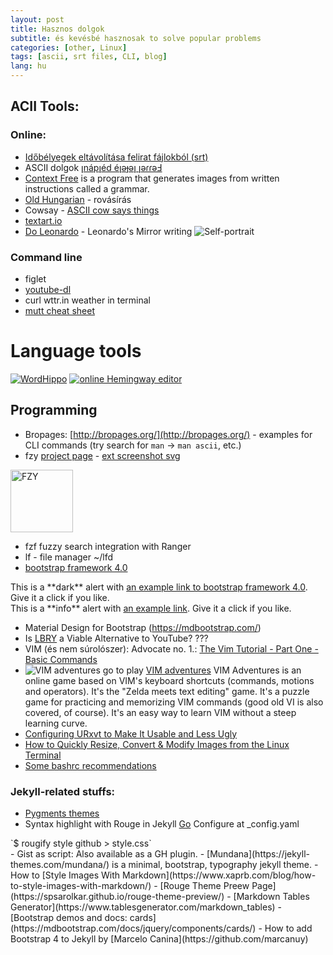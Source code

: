 ```yaml
---
layout: post
title: Hasznos dolgok 
subtitle: és kevésbé hasznosak to solve popular problems
categories: [other, Linux]
tags: [ascii, srt files, CLI, blog]
lang: hu
---
```


## ACII Tools:
### Online:
 - [Időbélyegek eltávolítása felirat fájlokból (srt)](https://anatolt.ru/t/del-timestamp-srt.html)
 - ASCII dolgok [ןnápןéd éןǝɟǝן ןǝɾɾǝℲ](https://yaytext.com/upside-down/)
 - [Context Free](https://www.contextfreeart.org/) is a program that generates images from written instructions called a grammar. 
 - [Old Hungarian](https://oldhungarian.eu/index_en.html) - rovásírás 
 - Cowsay - [ASCII cow says things](https://textart.io/cowsay#)
 - [textart.io](https://textart.io/)
 - [Do Leonardo](https://www.mos.org/leonardo/actities/mirror-writing) - Leonardo's Mirror writing ![Self-portrait](https://upload.wikimedia.org/wikipedia/commons/b/ba/Leonardo_self.jpg#thumbnail2)

### Command line
 - figlet
 - [youtube-dl](/2020-02-04-youtube-dl)
 - curl wttr.in weather in terminal
 - [mutt cheat sheet](http://sheet.shiar.nl/mutt)


# Language tools

[![WordHippo](/bj-blog/img/20-01-09/wordhippo.jpg "Thesaurus and word tools")](https://www.wordhippo.com/)
[![online Hemingway editor](/bj-blog/img/20-01-09/hemingway-editor.jpg "Grammar and style checker")](http://www.hemingwayapp.com/)

## Programming 
 - Bropages: [http://bropages.org/](http://bropages.org/) - examples for CLI commands (try search for `man` -> `man ascii`, etc.)
 - fzy [project page](https://github.com/jhawthorn/fzy) - [ext screenshot svg](https://camo.githubusercontent.com/c4ead41cc064b16240a2b6292c197ca45fe34342/687474703a2f2f692e68617774682e63612f752f667a795f616e696d617465645f64656d6f2e737667) 

 <!--![gif](/bj-blog/img/20-01-09/fzy.gif)-->

 <img src="/bj-blog/img/20-01-09/fzy.gif" alt="FZY"
	title="Fuzzy search with fzy" width="100" />

 - fzf fuzzy search integration with Ranger
 - lf - file manager ~/lfd
 - [bootstrap framework 4.0](https://getbootstrap.com/docs/4.0/getting-started/introduction/)
 <div class="alert alert-dark" role="alert">
  This is a **dark** alert with <a href="https://getbootstrap.com/docs/4.0/components/alerts/" class="alert-link">an example link to bootstrap framework 4.0</a>. Give it a click if you like.
</div>
<div class="alert alert-info" role="alert"><i class="fa fa-exclamation-circle"></i>
  This is a **info** alert with <a href="https://getbootstrap.com/docs/4.0/components/alerts/" class="alert-link">an example link</a>. Give it a click if you like.
</div>
 
 - Material Design for Bootstrap (https://mdbootstrap.com/)
 - Is [LBRY](https://youtu.be/Zf4ap52dJVI) a Viable Alternative to YouTube? ???
 - VIM (és nem súrolószer): Advocate no. 1.: [The Vim Tutorial - Part One - Basic Commands](https://youtu.be/ER5JYFKkYDg)
 - ![VIM adventures](/bj-blog/img/20-01-09/m_adventures.jpg#thumbnail) go to play [VIM adventures](https://vim-adventures.com/) VIM Adventures is an online game based on VIM's keyboard shortcuts (commands, motions and operators). It's the "Zelda meets text editing" game. It's a puzzle game for practicing and memorizing VIM commands (good old VI is also covered, of course). It's an easy way to learn VIM without a steep learning curve.
 - [Configuring URxvt to Make It Usable and Less Ugly](https://addy-dclx.github.io/post/configuring-urxvt/)
 - [How to Quickly Resize, Convert & Modify Images from the Linux Terminal](https://www.howtogeek.com/109369/how-to-quickly-resize-convert-modify-images-from-the-linux-terminal/)
 - [Some bashrc recommendations](https://youtu.be/_UrDsbs0-OE)
 
### Jekyll-related stuffs:

 - [Pygments themes](https://github.com/StylishThemes/Syntax-Themes/tree/master/pygments/css-github)
 - Syntax highlight with Rouge in Jekyll [Go](https://frankindev.com/2017/03/18/syntax-highlight-with-rouge-in-jekyll/) Configure at _config.yaml
 <div class="alert alert-danger" role="alert">
 `$ rougify style github > style.css` 
 </div>
 - Gist as script: <script src="https://gist.github.com/parkr/c08ee0f2726fd0e3909d.js"> </script> Also available as a GH plugin.
 - [Mundana](https://jekyll-themes.com/mundana/) is a minimal, bootstrap, typography jekyll theme. 
 - How to [Style Images With Markdown](https://www.xaprb.com/blog/how-to-style-images-with-markdown/)
 - [Rouge Theme Preew Page](https://spsarolkar.github.io/rouge-theme-preview/)
 - [Markdown Tables Generator](https://www.tablesgenerator.com/markdown_tables)
 - [Bootstrap demos and docs: cards](https://mdbootstrap.com/docs/jquery/components/cards/)
 - How to add Bootstrap 4 to Jekyll by [Marcelo Canina](https://github.com/marcanuy)
<script id="asciicast-198975" src="https://asciinema.org/a/198975.js" async data-theme="solarized-dark"></script>
